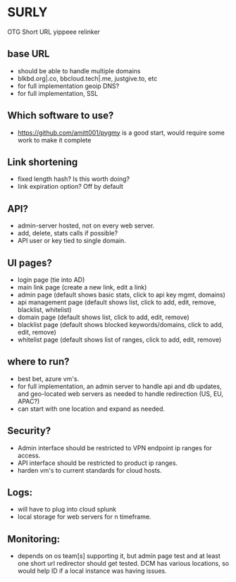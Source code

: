 # SURLY
OTG Short URL yippeee relinker


## base URL
 - should be able to handle multiple domains
 - blkbd.org|.co, bbcloud.tech|.me, justgive.to, etc
 - for full implementation geoip DNS?
 - for full implementation, SSL

## Which software to use?
 - https://github.com/amitt001/pygmy is a good start, would require some work to make it complete

## Link shortening
 - fixed length hash?  Is this worth doing?
 - link expiration option? Off by default

## API?
 - admin-server hosted, not on every web server.
 - add, delete, stats calls if possible?
 - API user or key tied to single domain. 

## UI pages?
 - login page (tie into AD)
 - main link page (create a new link, edit a link)
 - admin page (default shows basic stats, click to api key mgmt, domains)
 - api management page (default shows list, click to add, edit, remove, blacklist, whitelist)
 - domain page (default shows list, click to add, edit, remove)
 - blacklist page (default shows blocked keywords/domains, click to add, edit, remove)
 - whitelist page (default shows list of ranges, click to add, edit, remove)

## where to run?
 - best bet, azure vm's.  
 - for full implementation, an admin server to handle api and db updates, and geo-located web servers as needed to handle redirection (US, EU, APAC?)
 - can start with one location and expand as needed.

## Security?
 - Admin interface should be restricted to VPN endpoint ip ranges for access.
 - API interface should be restricted to product ip ranges.
 - harden vm's to current standards for cloud hosts.

## Logs:
 - will have to plug into cloud splunk
 - local storage for web servers for n timeframe.

## Monitoring:
 - depends on os team[s] supporting it, but admin page test and at least one short url redirector should get tested.  DCM has various locations, so would help ID if a local instance was having issues.
 

